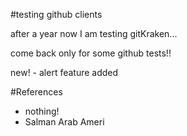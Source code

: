 #testing github clients

after a year now I am testing gitKraken...

come back only for some github tests!!

new!
	- alert feature added

#References
- nothing!
- Salman Arab Ameri